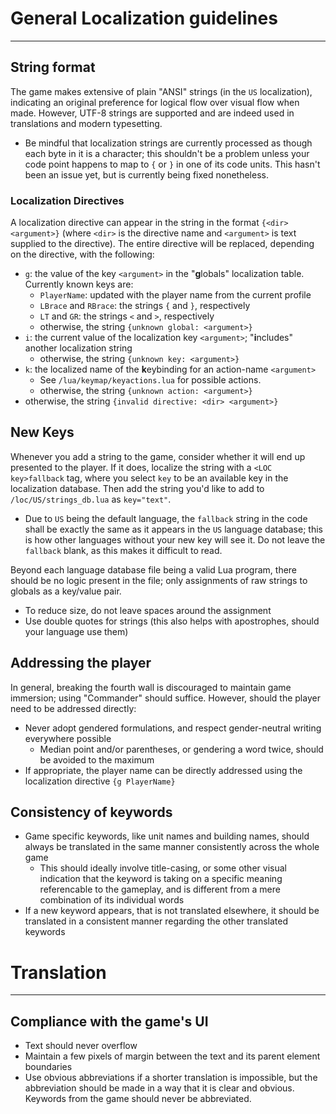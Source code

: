 # General Localization guidelines
---

## String format

The game makes extensive of plain "ANSI" strings (in the `US` localization), indicating an original preference for logical flow over visual flow when made. However, UTF-8 strings are supported and are indeed used in translations and modern typesetting.
  - Be mindful that localization strings are currently processed as though each byte in it is a character; this shouldn't be a problem unless your code point happens to map to `{` or `}` in one of its code units. This hasn't been an issue yet, but is currently being fixed nonetheless.

### Localization Directives

A localization directive can appear in the string in the format `{<dir> <argument>}` (where `<dir>` is the directive name and `<argument>` is text supplied to the directive). The entire directive will be replaced, depending on the directive, with the following:
  - `g`: the value of the key `<argument>` in the "**g**lobals" localization table. Currently known keys are:
    - `PlayerName`: updated with the player name from the current profile
    - `LBrace` and `RBrace`: the strings `{` and `}`, respectively
    - `LT` and `GR`: the strings `<` and `>`, respectively
    - otherwise, the string `{unknown global: <argument>}`
  - `i`: the current value of the localization key `<argument>`; "**i**ncludes" another localization string
    - otherwise, the string `{unknown key: <argument>}`
  - `k`: the localized name of the **k**eybinding for an action-name `<argument>`
    - See `/lua/keymap/keyactions.lua` for possible actions.
    - otherwise, the string `{unknown action: <argument>}`
  - otherwise, the string `{invalid directive: <dir> <argument>}`

## New Keys

Whenever you add a string to the game, consider whether it will end up presented to the player. If it does, localize the string with a `<LOC key>fallback` tag, where you select `key` to be an available key in the localization database. Then add the string you'd like to add to `/loc/US/strings_db.lua` as `key="text"`.
  - Due to `US` being the default language, the `fallback` string in the code shall be exactly the same as it appears in the `US` language database; this is how other languages without your new key will see it. Do not leave the `fallback` blank, as this makes it difficult to read.

Beyond each language database file being a valid Lua program, there should be no logic present in the file; only assignments of raw strings to globals as a key/value pair.
  - To reduce size, do not leave spaces around the assignment
  - Use double quotes for strings (this also helps with apostrophes, should your language use them)

## Addressing the player

In general, breaking the fourth wall is discouraged to maintain game immersion; using "Commander" should suffice. However, should the player need to be addressed directly:
  - Never adopt gendered formulations, and respect gender-neutral writing everywhere possible
    - Median point and/or parentheses, or gendering a word twice, should be avoided to the maximum
  - If appropriate, the player name can be directly addressed using the localization directive `{g PlayerName}`

## Consistency of keywords

  - Game specific keywords, like unit names and building names, should always be translated in the same manner consistently across the whole game
    - This should ideally involve title-casing, or some other visual indication that the keyword is taking on a specific meaning referencable to the gameplay, and is different from a mere combination of its individual words
  - If a new keyword appears, that is not translated elsewhere, it should be translated in a consistent manner regarding the other translated keywords

# Translation
---

## Compliance with the game's UI

  - Text should never overflow
  - Maintain a few pixels of margin between the text and its parent element boundaries
  - Use obvious abbreviations if a shorter translation is impossible, but the abbreviation should be made in a way that it is clear and obvious. Keywords from the game should never be abbreviated.
